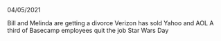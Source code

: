 04/05/2021

Bill and Melinda are getting a divorce
Verizon has sold Yahoo and AOL
A third of Basecamp employees quit the job
Star Wars Day
